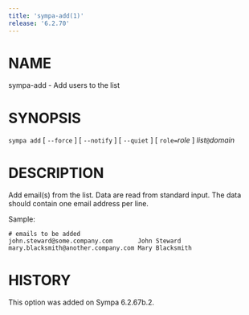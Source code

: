 ```yaml
---
title: 'sympa-add(1)'
release: '6.2.70'
---
```


# NAME

sympa-add - Add users to the list

# SYNOPSIS

`sympa add` \[ `--force` \] \[ `--notify` \] \[ `--quiet` \] \[ `role=`_role_ \] _list_`@`_domain_

# DESCRIPTION

Add email(s) from the list. Data are read from standard input.
The data should contain one email address per line.

Sample:

    # emails to be added
    john.steward@some.company.com       John Steward
    mary.blacksmith@another.company.com Mary Blacksmith

# HISTORY

This option was added on Sympa 6.2.67b.2.
